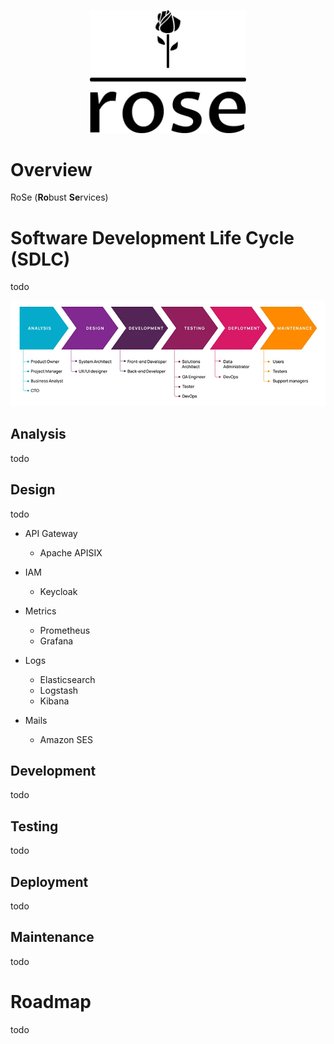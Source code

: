 <p align="center">
  <picture>
    <source media="(prefers-color-scheme: light)" srcset="./images/logo.svg">
    <img width="250" height="auto" alt="rose_logo" src="./images/logo.svg">
  </picture>
</p>

# Overview

RoSe (**Ro**bust **Se**rvices)

# Software Development Life Cycle (SDLC)

todo

<p align="center">
  <picture>
    <source media="(prefers-color-scheme: light)" srcset="./images/sdlc.png">
    <img width="auto" height="auto" alt="sdlc" src="./images/sdlc.png">
  </picture>
</p>

## Analysis

todo

## Design

todo

- API Gateway

  - Apache APISIX

- IAM

  - Keycloak

- Metrics

  - Prometheus
  - Grafana

- Logs

  - Elasticsearch
  - Logstash
  - Kibana

- Mails

  - Amazon SES

## Development

todo

## Testing

todo

## Deployment

todo

## Maintenance

todo

# Roadmap

todo
